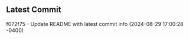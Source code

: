 
## Latest Commit
f072f75 - Update README with latest commit info (2024-08-29 17:00:28 -0400) <Yunxi-Zhou>
